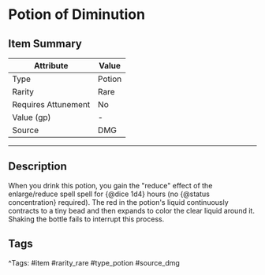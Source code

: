 # Potion of Diminution

## Item Summary

| Attribute            | Value                        |
|----------------------|------------------------------|
| Type                 | Potion |
| Rarity               | Rare             |
| Requires Attunement  | No                |
| Value (gp)           | -    |
| Source               | DMG |

---

## Description

When you drink this potion, you gain the "reduce" effect of the enlarge/reduce spell spell for {@dice 1d4} hours (no {@status concentration} required). The red in the potion's liquid continuously contracts to a tiny bead and then expands to color the clear liquid around it. Shaking the bottle fails to interrupt this process.

## Tags

^Tags: #item #rarity_rare #type_potion #source_dmg